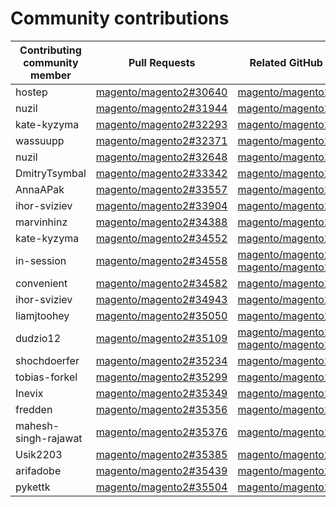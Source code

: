 # Community contributions

| Contributing community member | Pull Requests | Related GitHub Issues |
| ------- | ------- | ------- |
| hostep | [magento/magento2#30640](https://github.com/magento/magento2/pull/30640) |  [magento/magento2#30607](https://github.com/magento/magento2/issues/30607) |
| nuzil | [magento/magento2#31944](https://github.com/magento/magento2/pull/31944) |  [magento/magento2#31947](https://github.com/magento/magento2/issues/31947) |
| kate-kyzyma | [magento/magento2#32293](https://github.com/magento/magento2/pull/32293) |  [magento/magento2#32378](https://github.com/magento/magento2/issues/32378) |
| wassuupp | [magento/magento2#32371](https://github.com/magento/magento2/pull/32371) |  [magento/magento2#33767](https://github.com/magento/magento2/issues/33767) |
| nuzil | [magento/magento2#32648](https://github.com/magento/magento2/pull/32648) |  [magento/magento2#32649](https://github.com/magento/magento2/issues/32649) |
| DmitryTsymbal | [magento/magento2#33342](https://github.com/magento/magento2/pull/33342) |  [magento/magento2#33344](https://github.com/magento/magento2/issues/33344) |
| AnnaAPak | [magento/magento2#33557](https://github.com/magento/magento2/pull/33557) |  [magento/magento2#33692](https://github.com/magento/magento2/issues/33692) |
| ihor-sviziev | [magento/magento2#33904](https://github.com/magento/magento2/pull/33904) |  [magento/magento2#33929](https://github.com/magento/magento2/issues/33929) |
| marvinhinz | [magento/magento2#34388](https://github.com/magento/magento2/pull/34388) |  [magento/magento2#35150](https://github.com/magento/magento2/issues/35150) |
| kate-kyzyma | [magento/magento2#34552](https://github.com/magento/magento2/pull/34552) |  [magento/magento2#34631](https://github.com/magento/magento2/issues/34631) |
| in-session | [magento/magento2#34558](https://github.com/magento/magento2/pull/34558) |  [magento/magento2#34563](https://github.com/magento/magento2/issues/34563) [magento/magento2#34595](https://github.com/magento/magento2/issues/34595) |
| convenient | [magento/magento2#34582](https://github.com/magento/magento2/pull/34582) |  [magento/magento2#34988](https://github.com/magento/magento2/issues/34988) |
| ihor-sviziev | [magento/magento2#34943](https://github.com/magento/magento2/pull/34943) |  [magento/magento2#34942](https://github.com/magento/magento2/issues/34942) |
| liamjtoohey | [magento/magento2#35050](https://github.com/magento/magento2/pull/35050) |  [magento/magento2#35180](https://github.com/magento/magento2/issues/35180) |
| dudzio12 | [magento/magento2#35109](https://github.com/magento/magento2/pull/35109) |  [magento/magento2#35108](https://github.com/magento/magento2/issues/35108) [magento/magento2#35128](https://github.com/magento/magento2/issues/35128) |
| shochdoerfer | [magento/magento2#35234](https://github.com/magento/magento2/pull/35234) |  [magento/magento2#35315](https://github.com/magento/magento2/issues/35315) |
| tobias-forkel | [magento/magento2#35299](https://github.com/magento/magento2/pull/35299) |  [magento/magento2#35458](https://github.com/magento/magento2/issues/35458) |
| Inevix | [magento/magento2#35349](https://github.com/magento/magento2/pull/35349) |  [magento/magento2#35480](https://github.com/magento/magento2/issues/35480) |
| fredden | [magento/magento2#35356](https://github.com/magento/magento2/pull/35356) |  [magento/magento2#35587](https://github.com/magento/magento2/issues/35587) |
| mahesh-singh-rajawat | [magento/magento2#35376](https://github.com/magento/magento2/pull/35376) |  [magento/magento2#35204](https://github.com/magento/magento2/issues/35204) |
| Usik2203 | [magento/magento2#35385](https://github.com/magento/magento2/pull/35385) |  [magento/magento2#35386](https://github.com/magento/magento2/issues/35386) |
| arifadobe | [magento/magento2#35439](https://github.com/magento/magento2/pull/35439) |  [magento/magento2#35506](https://github.com/magento/magento2/issues/35506) |
| pykettk | [magento/magento2#35504](https://github.com/magento/magento2/pull/35504) |  [magento/magento2#35505](https://github.com/magento/magento2/issues/35505) |
